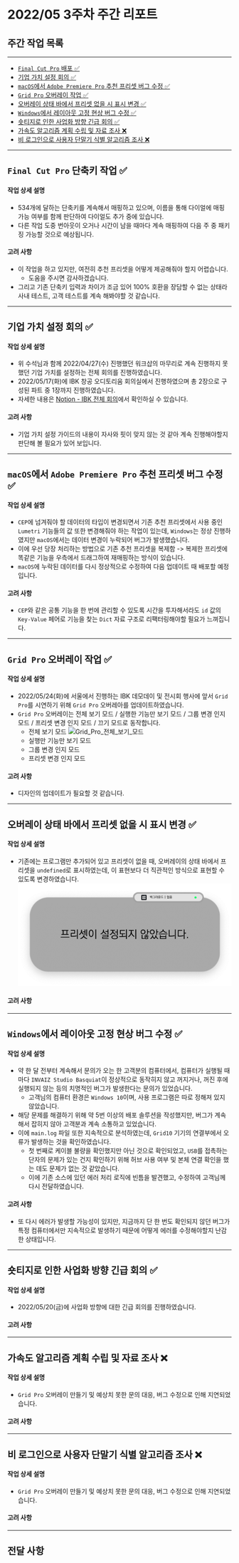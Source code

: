 # 2022/05 3주차 주간 리포트

## 주간 작업 목록

---

- [`Final Cut Pro` 배포 ✅](#final-cut-pro-배포-)
- [기업 가치 설정 회의 ✅](#기업-가치-설정-회의-)
- [`macOS`에서 `Adobe Premiere Pro` 추천 프리셋 버그 수정 ✅](#macos에서-adobe-premiere-pro-추천-프리셋-버그-수정-)
- [`Grid Pro` 오버레이 작업 ✅](#grid-pro-오버레이-작업-)
- [오버레이 상태 바에서 프리셋 없을 시 표시 변경 ✅](#오버레이-상태-바에서-프리셋-없을-시-표시-변경-)
- [`Windows`에서 레이아웃 고정 현상 버그 수정 ✅](#windows에서-레이아웃-고정-현상-버그-수정-)
- [숏티지로 인한 사업화 방향 긴급 회의 ✅](#숏티지로-인한-사업화-방향-긴급-회의-)
- [가속도 알고리즘 계획 수립 및 자료 조사 ❌](#가속도-알고리즘-계획-수립-및-자료-조사-)
- [비 로그인으로 사용자 단말기 식별 알고리즘 조사 ❌](#비-로그인으로-사용자-단말기-식별-알고리즘-조사-)

---

## `Final Cut Pro` 단축키 작업 ✅

#### 작업 상세 설명

- 534개에 달하는 단축키를 계속해서 매핑하고 있으며, 이름을 통해 다이얼에 매핑 가능 여부를 함께 판단하여 다이얼도 추가 중에 있습니다.
- 다른 작업 도중 번아웃이 오거나 시간이 남을 때마다 계속 매핑하여 다음 주 중 패키징 가능할 것으로 예상됩니다.

#### 고려 사항

- 이 작업을 하고 있지만, 여전히 추천 프리셋을 어떻게 제공해줘야 할지 어렵습니다.
  - 도움을 주시면 감사하겠습니다.
- 그리고 기존 단축키 입력과 차이가 조금 있어 100% 호환을 장담할 수 없는 상태라 사내 테스트, 고객 테스트를 계속 해봐야할 것 같습니다.

---

## 기업 가치 설정 회의 ✅

#### 작업 상세 설명

- 위 수석님과 함께 2022/04/27(수) 진행했던 워크샵의 마무리로 계속 진행하지 못했던 기업 가치를 설정하는 전체 회의를 진행하였습니다.
- 2022/05/17(화)에 IBK 창공 오디토리움 회의실에서 진행하였으며 총 2장으로 구성된 파트 중 1장까지 진행하였습니다.
- 자세한 내용은 [Notion - IBK 전체 회의](https://www.notion.so/2022-05-17-IBK-739f70ba40464af1a40c7de15aba9071)에서 확인하실 수 있습니다.

#### 고려 사항

- 기업 가치 설정 가이드의 내용이 자사와 핏이 맞지 않는 것 같아 계속 진행해야할지 판단해 볼 필요가 있어 보입니다.

---

## `macOS`에서 `Adobe Premiere Pro` 추천 프리셋 버그 수정 ✅

#### 작업 상세 설명

- `CEP`에 넘겨줘야 할 데이터의 타입이 변경되면서 기존 추천 프리셋에서 사용 중인 `Lumetri` 기능들의 값 또한 변경해줘야 하는 작업이 있는데, `Windows`는 정상 진행하였지만 `macOS`에서는 데이터 변경이 누락되어 버그가 발생했습니다.
- 이에 우선 당장 처리하는 방법으로 기존 추천 프리셋을 복제함 -> 복제한 프리셋에 똑같은 기능을 우측에서 드래그하여 재매핑하는 방식이 있습니다.
- `macOS`에 누락된 데이터를 다시 정상적으로 수정하여 다음 업데이트 때 배포할 예정입니다.

#### 고려 사항

- `CEP`와 같은 공통 기능을 한 번에 관리할 수 있도록 시간을 투자해서라도 `id` 값의 `Key-Value` 페어로 기능을 찾는 `Dict` 자료 구조로 리팩터링해야할 필요가 느껴집니다.

---

## `Grid Pro` 오버레이 작업 ✅

#### 작업 상세 설명

- 2022/05/24(화)에 서울에서 진행하는 IBK 데모데이 및 전시회 행사에 앞서 `Grid Pro`를 시연하기 위해 `Grid Pro` 오버레아를 업데이트하였습니다.
- `Grid Pro` 오버레이는 전체 보기 모드 / 실행한 기능만 보기 모드 / 그룹 변경 인지 모드 / 프리셋 변경 인지 모드 / 끄기 모드로 동작합니다.
  - 전체 보기 모드
    ![Grid_Pro_전체_보기_모드](./assets/Grid_Pro_전체_보기_모드.gif)
  - 실행만 기능만 보기 모드
  - 그룹 변경 인지 모드
  - 프리셋 변경 인지 모드

#### 고려 사항

- 디자인의 업데이트가 필요할 것 같습니다.

---

## 오버레이 상태 바에서 프리셋 없을 시 표시 변경 ✅

#### 작업 상세 설명

- 기존에는 프로그램만 추가되어 있고 프리셋이 없을 때, 오버레이의 상태 바에서 프리셋을 `undefined`로 표시하였는데, 이 표현보다 더 직관적인 방식으로 표현할 수 있도록 변경하였습니다.
  ![없는_프리셋_참조](./assets/없는_프리셋_참조.png)

#### 고려 사항

---

## `Windows`에서 레이아웃 고정 현상 버그 수정 ✅

#### 작업 상세 설명

- 약 한 달 전부터 계속해서 문의가 오는 한 고객분의 컴퓨터에서, 컴퓨터가 실행될 때마다 `INVAIZ Studio Basquiat`이 정상적으로 동작히지 않고 꺼지거나, 꺼진 후에 실행되지 않는 등의 치명적인 버그가 발생한다는 문의가 있었습니다.
  - 고객님의 컴퓨터 환경은 `Windows 10`이며, 사용 프로그램은 따로 정해져 있지 않았습니다.
- 해당 문제를 해결하기 위해 약 5번 이상의 배포 솔루션을 작성했지만, 버그가 계속해서 잡히지 않아 고객분과 계속 소통하고 있었습니다.
- 이에 `main.log` 파일 또한 지속적으로 분석하였는데, `Grid10` 기기의 연결부에서 오류가 발생하는 것을 확인하였습니다.
  - 첫 번째로 케이블 불량을 확인했지만 아닌 것으로 확인되었고, `USB`를 접촉하는 단자의 문제가 있는 건지 확인하기 위해 허브 사용 여부 및 본체 연결 확인을 했는 데도 문제가 없는 것 같았습니다.
  - 이에 기존 소스에 있던 에러 처리 로직에 빈틈을 발견했고, 수정하여 고객님께 다시 전달하였습니다.

#### 고려 사항

- 또 다시 에러가 발생할 가능성이 있지만, 지금까지 단 한 번도 확인되지 않던 버그가 특정 컴퓨터에서만 지속적으로 발생하기 때문에 어떻게 에러를 수정해야할지 난감한 상태입니다.

---

## 숏티지로 인한 사업화 방향 긴급 회의 ✅

#### 작업 상세 설명

- 2022/05/20(금)에 사업화 방향에 대한 긴급 회의를 진행하였습니다.

#### 고려 사항

---

## 가속도 알고리즘 계획 수립 및 자료 조사 ❌

#### 작업 상세 설명

- `Grid Pro` 오버레이 만들기 및 예상치 못한 문의 대응, 버그 수정으로 인해 지연되었습니다.

#### 고려 사항

---

## 비 로그인으로 사용자 단말기 식별 알고리즘 조사 ❌

#### 작업 상세 설명

- `Grid Pro` 오버레이 만들기 및 예상치 못한 문의 대응, 버그 수정으로 인해 지연되었습니다.

#### 고려 사항

---

## 전달 사항
